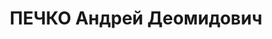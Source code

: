 ---
title: ПЕЧКО Андрей Деомидович
description: 'военветврач 3 ранга, старший ветврач 91 кав. полка 23 кав. дивизии КВО.

  ВКВС - 20.11.1937, ВМН. Расстрелян 21.11.1937, Киев'
---